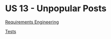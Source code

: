 # US 13 - Unpopular Posts

[Requirements Engineering](01.requirements-engineering/readme.md)

[Tests](02.tests/readme.md)
 